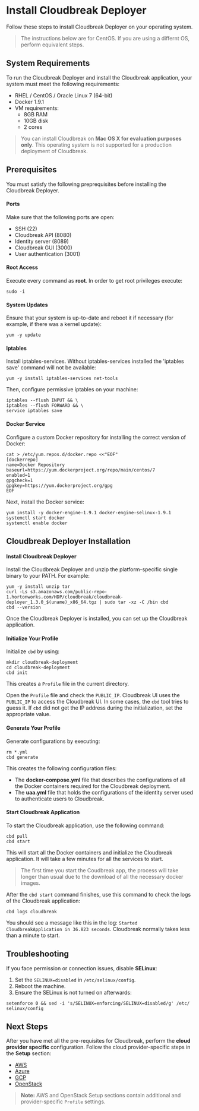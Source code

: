 # Install Cloudbreak Deployer

Follow these steps to install Cloudbreak Deployer on your operating system. 

>The instructions below are for CentOS. If you are using a differnt OS, perform equivalent steps. 

## System Requirements

To run the Cloudbreak Deployer and install the Cloudbreak application, your system must meet the following requirements:

  * RHEL / CentOS / Oracle Linux 7 (64-bit)
  * Docker 1.9.1
  * VM requirements:
    * 8GB RAM
    * 10GB disk
    * 2 cores

> You can install Cloudbreak on **Mac OS X for evaluation purposes only**. This operating system is not supported
for a production deployment of Cloudbreak.

## Prerequisites

You must satisfy the following preprequisites before installing the Cloudbreak Deployer.

#### Ports 
Make sure that the following ports are open:

* SSH (22)
* Cloudbreak API (8080)
* Identity server (8089)
* Cloudbreak GUI (3000)
* User authentication (3001)

#### Root Access  

Execute every command as **root**. In order to get root privileges execute:

```
sudo -i
```

#### System Updates

Ensure that your system is up-to-date and reboot it if necessary (for example, if there was a kernel update):

```
yum -y update
```
#### Iptables

Install iptables-services. Without iptables-services installed the 'iptables save' command will not be available:

```
yum -y install iptables-services net-tools
```

Then, configure permissive iptables on your machine:

```
iptables --flush INPUT && \
iptables --flush FORWARD && \
service iptables save
```
#### Docker Service

Configure a custom Docker repository for installing the correct version of Docker:

```
cat > /etc/yum.repos.d/docker.repo <<"EOF"
[dockerrepo]
name=Docker Repository
baseurl=https://yum.dockerproject.org/repo/main/centos/7
enabled=1
gpgcheck=1
gpgkey=https://yum.dockerproject.org/gpg
EOF
```

Next, install the Docker service:

```
yum install -y docker-engine-1.9.1 docker-engine-selinux-1.9.1
systemctl start docker
systemctl enable docker
```
## Cloudbreak Deployer Installation

#### Install Cloudbreak Deployer

Install the Cloudbreak Deployer and unzip the platform-specific single binary to your PATH. For example:

```
yum -y install unzip tar
curl -Ls s3.amazonaws.com/public-repo-1.hortonworks.com/HDP/cloudbreak/cloudbreak-deployer_1.3.0_$(uname)_x86_64.tgz | sudo tar -xz -C /bin cbd
cbd --version
```

Once the Cloudbreak Deployer is installed, you can set up the Cloudbreak application.

#### Initialize Your Profile

Initialize `cbd` by using:

```
mkdir cloudbreak-deployment
cd cloudbreak-deployment
cbd init
```

This creates a `Profile` file in the current directory.   

Open the `Profile` file and check the `PUBLIC_IP`. Cloudbreak UI uses the `PUBLIC_IP` to access the Cloudbreak UI. In some cases, the `cbd` tool tries to guess it. If `cbd` did not get the IP address during the initialization, set the appropriate value.


#### Generate Your Profile

Generate configurations by executing:

```
rm *.yml
cbd generate
```

This creates the following configuration files:

- The **docker-compose.yml** file that describes the configurations of all the Docker containers required for the Cloudbreak deployment.
- The **uaa.yml** file that holds the configurations of the identity server used to authenticate users to Cloudbreak.


#### Start Cloudbreak Application

To start the Cloudbreak application, use the following command:

```
cbd pull
cbd start
```

This will start all the Docker containers and initialize the Cloudbreak application. It will take a few minutes for all the services to start.

>The first time you start the Coudbreak app, the process will take longer than usual due to the download of all the necessary docker images.

After the `cbd start` command finishes, use this command to check the logs of the Cloudbreak application:

```
cbd logs cloudbreak
```
You should see a message like this in the log: `Started CloudbreakApplication in 36.823 seconds`. Cloudbreak normally takes less than a minute to start. 


## Troubleshooting

If you face permission or connection issues, disable **SELinux**:

  1. Set the `SELINUX=disabled` in `/etc/selinux/config`.
  2. Reboot the machine.
  3. Ensure the SELinux is not turned on afterwards:

```
setenforce 0 && sed -i 's/SELINUX=enforcing/SELINUX=disabled/g' /etc/ selinux/config
```

## Next Steps

After you have met all the pre-requisites for Cloudbreak, perform the **cloud provider specific** configuration. Follow the cloud provider-specific steps in the **Setup** section:

 * [AWS](aws.md#aws-setup)
 * [Azure](azure.md)
 * [GCP](gcp.md#google-setup)
 * [OpenStack](openstack.md#openstack-setup)

> **Note:** AWS and OpenStack Setup sections contain additional and provider-specific `Profile` settings.
